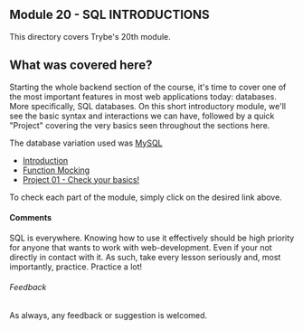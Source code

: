 ## Module 20 - SQL INTRODUCTIONS

This directory covers Trybe's 20th module.

## What was covered here?

Starting the whole backend section of the course, it's time to cover one of the most important features in most web applications today: databases. More specifically, SQL databases. On this short introductory module, we'll see the basic syntax and interactions we can have, followed by a quick "Project" covering the very basics seen throughout the sections here.

The database variation used was [MySQL](https://www.mysql.com/)

* [Introduction](./20.1_Introduction)
* [Function Mocking](./10.3_Mock_Functions)
* [Project 01 - Check your basics!](./Project_01_SQL_Intro)

To check each part of the module, simply click on the desired link above.

#### Comments

SQL is everywhere. Knowing how to use it effectively should be high priority for anyone that wants to work with web-development. Even if your not directly in contact with it. As such, take every lesson seriously and, most importantly, practice. Practice a lot!

###### Feedback

As always, any feedback or suggestion is welcomed.
